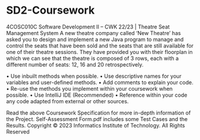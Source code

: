 # SD2-Coursework
4COSC010C Software Development II – CWK 22/23 | Theatre Seat Management System
A new theatre company called ‘New Theatre’ has asked you to design and implement a new Java program to manage and control the seats that have been sold and the seats that are still available for one of their theatre sessions. They have provided you with their floorplan in which we can see that the theatre is composed of 3 rows, each with a different number of seats: 12, 16 and 20 retrospectively.

• Use inbuilt methods when possible.
• Use descriptive names for your variables and user-defined methods.
• Add comments to explain your code.
• Re-use the methods you implement within your coursework when possible.
• Use IntelliJ IDE (Recommended)
• Reference within your code any code adapted from external or other sources.

Read the above Coursework Specification for more in-depth information of the Project.
Self-Assessment Form.pdf includes some Test Cases and the Results.
Copyright © 2023 Informatics Institute of Technology. All Rights Reserved
